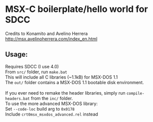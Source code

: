 # MSX-C boilerplate/hello world for SDCC
Credits to Konamito and Avelino Herrera<br>
http://msx.avelinoherrera.com/index_en.html<br>
## Usage:
Requires SDCC (I use 4.0)<br>
From `src/` folder, run `make.bat`<br>
This will include all C libraries (~1.1kB) for MSX-DOS 1.1<br>
The `out/` folder contains a MSX-DOS 1.1 bootable disk environment.<br>
<br>
If you ever need to remake the header libraries, simply run `compile-headers.bat` from the `inc/` folder.<br>
To use the more advanced MSX-DOS library:<br>
Set `--code-loc` build arg to `0x0178`<br>
Include `crt0msx_msxdos_advanced.rel` instead
